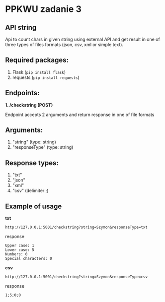 # PPKWU zadanie 3
## API string

Api to count chars in given string using external API and get result in one of three types of files formats (json, csv, xml or simple text).

## Required packages:
1. Flask (```pip install flask```)
2. requests (``` pip install requests ```)

## Endpoints:

**1. /checkstring (POST)**
	
Endpoint accepts 2 arguments and return response in one of file formats 

## Arguments: 
1. "string" (type: string)
2. "responseType" (type: string)
## Response types:
1. "txt"
2. "json"
3. "xml"
4. "csv" (delimiter ;)

## Example of usage
**txt**

	http://127.0.0.1:5001/checkstring?string=Szymon&responseType=txt

response 
```
Upper case: 1
Lower case: 5
Numbers: 0
Special characters: 0
```

**csv**

	http://127.0.0.1:5001/checkstring?string=Szymon&responseType=csv

response 
```
1;5;0;0
```
